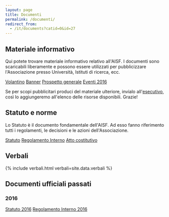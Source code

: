 ```yaml
---
layout: page
title: Documenti
permalink: /documenti/
redirect_from:
  - /it/documents?catid=0&id=27
---
```


## Materiale informativo

Qui potete trovare materiale informativo relativo all'AISF. I documenti sono scaricabili liberamente e possono essere utilizzati per pubblicizzare l'Associazione presso Università, Istituti di ricerca, ecc.

<div class="collection">
  <a href="http://www.ai-sf.it/owncloud/index.php/s/jWKZQjbFHPjrL1y" class="collection-item">Volantino</a>
  <a href="http://www.ai-sf.it/owncloud/index.php/s/AfKmRn2lDfNuLQm" class="collection-item">Banner</a>
  <a href="http://www.ai-sf.it/owncloud/index.php/s/ZIjLM9yaKEdoIP9" class="collection-item">Prospetto generale</a>
  <a href="http://www.ai-sf.it/owncloud/index.php/s/oUIqAsWgLegkibV" class="collection-item">Eventi 2016</a>
</div>

Se per scopi pubblicitari produci del materiale ulteriore, invialo all'<a href="mailto:esecutivo&#64;&#97;&#105;&#45;&#115;&#102;&#46;&#105;&#116;">esecutivo</a>, così lo aggiungeremo all'elenco delle risorse disponibili. Grazie!

## Statuto e norme

Lo Statuto è il documento fondamentale dell'AISF. Ad esso fanno riferimento tutti i regolamenti, le decisioni e le azioni dell'Associazione.

<div class="collection">
  <a href="https://drive.google.com/file/d/0B068-lyoiUlxdUpPeHJCTUVkZTA/view?usp=sharing" class="collection-item">Statuto</a>
  <a href="https://drive.google.com/file/d/0B068-lyoiUlxY1dDXzgzbUtxSzA/view?usp=sharing" class="collection-item">Regolamento Interno</a>
  <a href="http://www.ai-sf.it/joomla/images/documents/atto2.pdf" class="collection-item">Atto costitutivo</a>
</div>

## Verbali

{% include verbali.html verbali=site.data.verbali %}

## Documenti ufficiali passati

### 2016

<div class="collection">
  <a href="https://drive.google.com/file/d/0BzGkQdYyAM4qdWNVQmZ1ZFRLSFk/view?usp=sharing" class="collection-item">Statuto 2016</a>
  <a href="https://drive.google.com/file/d/0BzGkQdYyAM4qZVptN2ZySFZ4aDg/view?usp=sharing" class="collection-item">Regolamento Interno 2016</a>
</div>
